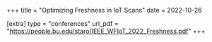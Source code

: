 +++
title = "Optimizing Freshness in IoT Scans"
date = 2022-10-26

[extra]
type = "conferences"
url_pdf = "https://people.bu.edu/staro/IEEE_WFIoT_2022_Freshness.pdf"
+++